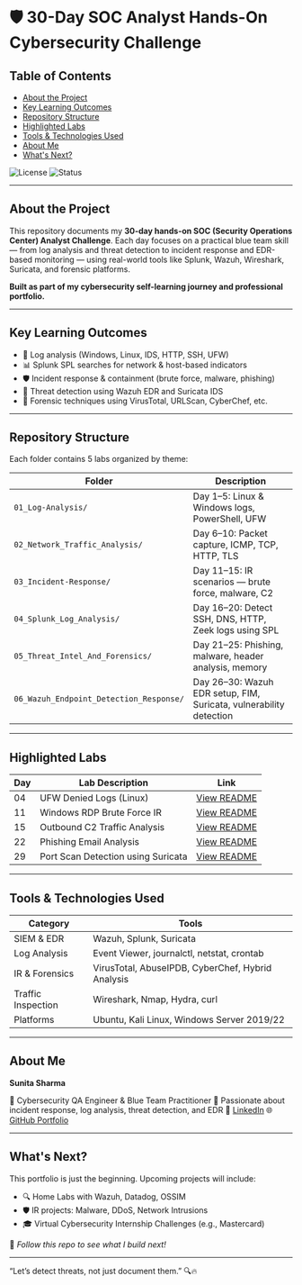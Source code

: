 # 🛡️ 30-Day SOC Analyst Hands-On Cybersecurity Challenge

## Table of Contents

* [About the Project](#about-the-project)
* [Key Learning Outcomes](#key-learning-outcomes)
* [Repository Structure](#repository-structure)
* [Highlighted Labs](#highlighted-labs)
* [Tools & Technologies Used](#tools--technologies-used)
* [About Me](#about-me)
* [What's Next?](#whats-next)

![License](https://img.shields.io/badge/license-MIT-blue)
![Status](https://img.shields.io/badge/project-completed-brightgreen)

---

## About the Project

This repository documents my **30-day hands-on SOC (Security Operations Center) Analyst Challenge**. Each day focuses on a practical blue team skill — from log analysis and threat detection to incident response and EDR-based monitoring — using real-world tools like Splunk, Wazuh, Wireshark, Suricata, and forensic platforms.

**Built as part of my cybersecurity self-learning journey and professional portfolio.**

---

## Key Learning Outcomes

* 🔎 Log analysis (Windows, Linux, IDS, HTTP, SSH, UFW)
* 📊 Splunk SPL searches for network & host-based indicators
* 🛡️ Incident response & containment (brute force, malware, phishing)
* 🧪 Threat detection using Wazuh EDR and Suricata IDS
* 🧰 Forensic techniques using VirusTotal, URLScan, CyberChef, etc.

---

## Repository Structure

Each folder contains 5 labs organized by theme:

| Folder                                  | Description                                                        |
| --------------------------------------- | ------------------------------------------------------------------ |
| `01_Log-Analysis/`                      | Day 1–5: Linux & Windows logs, PowerShell, UFW                     |
| `02_Network_Traffic_Analysis/`          | Day 6–10: Packet capture, ICMP, TCP, HTTP, TLS                     |
| `03_Incident-Response/`                 | Day 11–15: IR scenarios — brute force, malware, C2                 |
| `04_Splunk_Log_Analysis/`               | Day 16–20: Detect SSH, DNS, HTTP, Zeek logs using SPL              |
| `05_Threat_Intel_And_Forensics/`        | Day 21–25: Phishing, malware, header analysis, memory              |
| `06_Wazuh_Endpoint_Detection_Response/` | Day 26–30: Wazuh EDR setup, FIM, Suricata, vulnerability detection |

---

## Highlighted Labs

| Day | Lab Description           | Link                                                                      |
| --- | ---------------------------------- | ---------------------------------------------------------------- |
| 04  | UFW Denied Logs (Linux)  | [View README](01_Log_Analysis/Day04_1_Log_Analysis_Linux-UFW-Logs/README.md)   |
| 11  | Windows RDP Brute Force IR | [View README](03_Incident_Response/Day11_3_Incident_Response_Windows-Service-RDP-Brute-Force-Attack/README.md)  |
| 15  | Outbound C2 Traffic Analysis | [View README](03_Incident_Response/Day15_3_Incident_Response_Linux-Suspicious-Network-Connection/README.md)  |
| 22  | Phishing Email Analysis  | [View README](05_Threat_Intel_And_Forensics/Day22_5_Threat_Intel_Forensics_Phishing-Email-Analysis/README.md) |
| 29  | Port Scan Detection using Suricata | [View README](06_Wazuh_Endpoint_Detection_Response/Day29_6_Wazuh_Endpoint_Detection_Suricata-IDS-Wazuh-Agent/README.md) |

---

## Tools & Technologies Used

| Category           | Tools                                             |
| ------------------ | ------------------------------------------------- |
| SIEM & EDR         | Wazuh, Splunk, Suricata                           |
| Log Analysis       | Event Viewer, journalctl, netstat, crontab        |
| IR & Forensics     | VirusTotal, AbuseIPDB, CyberChef, Hybrid Analysis |
| Traffic Inspection | Wireshark, Nmap, Hydra, curl                      |
| Platforms          | Ubuntu, Kali Linux, Windows Server 2019/22        |

---

## About Me

**Sunita Sharma**

🔐 Cybersecurity QA Engineer & Blue Team Practitioner
📌 Passionate about incident response, log analysis, threat detection, and EDR
🔗 [LinkedIn](https://linkedin.com/in/sunitanigam-sharma)
🌐 [GitHub Portfolio](https://github.com/suneetasharma)

---

## What's Next?

This portfolio is just the beginning. Upcoming projects will include:

* 🔍 Home Labs with Wazuh, Datadog, OSSIM
* 🛡️ IR projects: Malware, DDoS, Network Intrusions
* 🎓 Virtual Cybersecurity Internship Challenges (e.g., Mastercard)

📌 *Follow this repo to see what I build next!*

---

“Let’s detect threats, not just document them.” 🔍🔥
